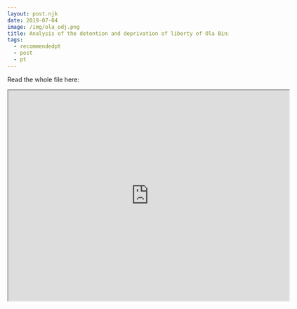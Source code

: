 ```yaml
---
layout: post.njk
date: 2019-07-04
image: /img/ola_odj.png
title: Analysis of the detention and deprivation of liberty of Ola Bini by the Observatorio de Derechos y Justicia
tags:
  - recommendedpt
  - post
  - pt
---
```


Read the whole file here:
<iframe src="https://drive.google.com/file/d/1HuoYJG6rXCx752oPh05fi9237L97j3bw/preview" width="640" height="480"></iframe>
